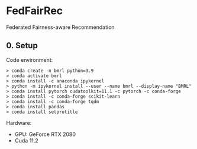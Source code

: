 # FedFairRec
Federated Fairness-aware Recommendation

## 0. Setup

Code environment:

```
> conda create -n bmrl python=3.9
> conda activate bmrl
> conda install -c anaconda ipykernel
> python -m ipykernel install --user --name bmrl --display-name "BMRL"
> conda install pytorch cudatoolkit=11.1 -c pytorch -c conda-forge 
> conda install -c conda-forge scikit-learn
> conda install -c conda-forge tqdm 
> conda install pandas
> conda install setprotitle
```

Hardware:

* GPU: GeForce RTX 2080
* Cuda 11.2